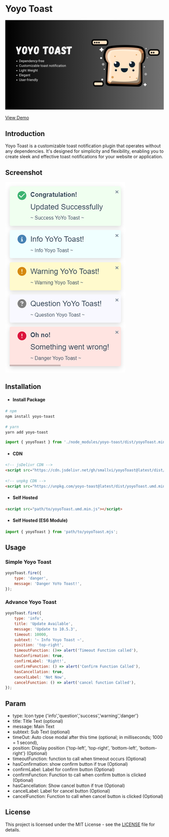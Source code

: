 # Yoyo Toast

![Yoyo Toast](images/yoyo_toast_banner.png)

[View Demo](https://smallvi.github.io/projects/yoyoToast/)

## Introduction

Yoyo Toast is a customizable toast notification plugin that operates without any dependencies. It's designed for simplicity and flexibility, enabling you to create sleek and effective toast notifications for your website or application.

## Screenshot

![Yoyo Toast](images/sample_yoyo_toast.png)

## Installation

- #### Install Package

```bash
# npm
npm install yoyo-toast

# yarn
yarn add yoyo-toast
```

```javascript
import { yoyoToast } from './node_modules/yoyo-toast/dist/yoyoToast.min.mjs';
```

- #### CDN

```html
<!-- jsDelivr CDN -->
<script src="https://cdn.jsdelivr.net/gh/smallvi/yoyoToast@latest/dist/yoyoToast.umd.min.js"></script>

<!-- unpkg CDN -->
<script src="https://unpkg.com/yoyo-toast@latest/dist/yoyoToast.umd.min.js"></script>
```

- #### Self Hosted

```html
<script src="path/to/yoyoToast.umd.min.js"></script>
```

- #### Self Hosted (ES6 Module)

```javascript
import { yoyoToast } from 'path/to/yoyoToast.mjs';
```

## Usage

### Simple Yoyo Toast

```javascript
yoyoToast.fire({
    type: 'danger',
    message: 'Danger YoYo Toast!',
});
```
    
### Advance Yoyo Toast

```javascript
yoyoToast.fire({
    type: 'info',
    title: 'Update Available',
    message: 'Update to 10.5.3',
    timeout: 10000,
    subtext: '~ Info Yoyo Toast ~',
    position: 'top-right',
    timeoutFunction: ()=> alert('Timeout Function called'),
    hasConfirmation: true,
    confirmLabel: 'Right!',
    confirmFunction: () => alert('Confirm Function Called'),
    hasCancellation: true,
    cancelLabel: 'Not Now',
    cancelFunction: () => alert('cancel function Called'),
});
```

## Param

- type: Icon type {'info','question','success','warning','danger'}
- title: Title Text (optional)
- message: Main Text
- subtext: Sub Text (optional)
- timeOut: Auto close modal after this time (optional; in milliseconds; 1000 = 1 second),
- position: Display position {'top-left', 'top-right', 'bottom-left', 'bottom-right'} (Optional)
- timeoutFunction: function to call when timeout occurs (Optional)
- hasConfirmation: show confirm button if true (Optional)
- confirmLabel: Label for confirm button (Optional)
- confirmFunction: Function to call when confirm button is clicked (Optional)
- hasCancellation: Show cancel button if true (Optional)
- cancelLabel: Label for cancel button (Optional)
- cancelFunction: Function to call when cancel button is clicked (Optional)

## License

This project is licensed under the MIT License - see the [LICENSE](LICENSE) file for details.